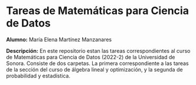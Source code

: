 # Tareas de Matemáticas para Ciencia de Datos

**Alumno:** María Elena Martínez Manzanares

**Descripción:** En este repositorio estan las tareas correspondientes al curso de Matemáticas para Ciencia de Datos (2022-2) de la Universidad de Sonora. Consiste de dos carpetas. La primera correspondiente a las tareas de la sección del curso de álgebra lineal y optimización, y la segunda de probabilidad y estadística.

